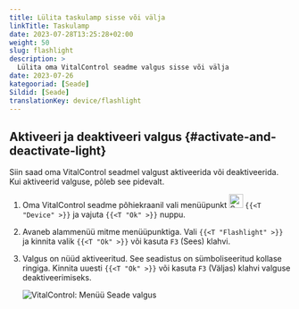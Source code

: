 ```yaml
---
title: Lülita taskulamp sisse või välja
linkTitle: Taskulamp
date: 2023-07-28T13:25:28+02:00
weight: 50
slug: flashlight
description: >
  Lülita oma VitalControl seadme valgus sisse või välja
date: 2023-07-26
kategooriad: [Seade]
Sildid: [Seade]
translationKey: device/flashlight
---
```

## Aktiveeri ja deaktiveeri valgus {#activate-and-deactivate-light}

Siin saad oma VitalControl seadmel valgust aktiveerida või deaktiveerida. Kui aktiveerid valguse, põleb see pidevalt.

1. Oma VitalControl seadme põhiekraanil vali menüüpunkt <img src="/icons/device.svg" width="25" align="bottom" alt="Seade" /> `{{<T "Device" >}}` ja vajuta `{{<T "Ok" >}}` nuppu.

2. Avaneb alammenüü mitme menüüpunktiga. Vali `{{<T "Flashlight" >}}` ja kinnita valik `{{<T "Ok" >}}` või kasuta `F3` (Sees) klahvi.

3. Valgus on nüüd aktiveeritud. See seadistus on sümboliseeritud kollase ringiga. Kinnita uuesti `{{<T "Ok" >}}` või kasuta `F3` (Väljas) klahvi valguse deaktiveerimiseks.

   ![VitalControl: Menüü Seade valgus](../images/light.png "Aktiveeri ja deaktiveeri valgus")
